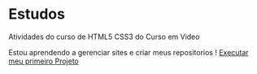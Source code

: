 # Estudos
 Atividades do curso de HTML5 CSS3 do Curso em Video

 Estou aprendendo a gerenciar sites e criar meus repositorios
 !
<a href="https://riandeve.github.io/Estudos/desafios/desafio%2011/index.html" target=_blank>Executar meu primeiro Projeto<a>